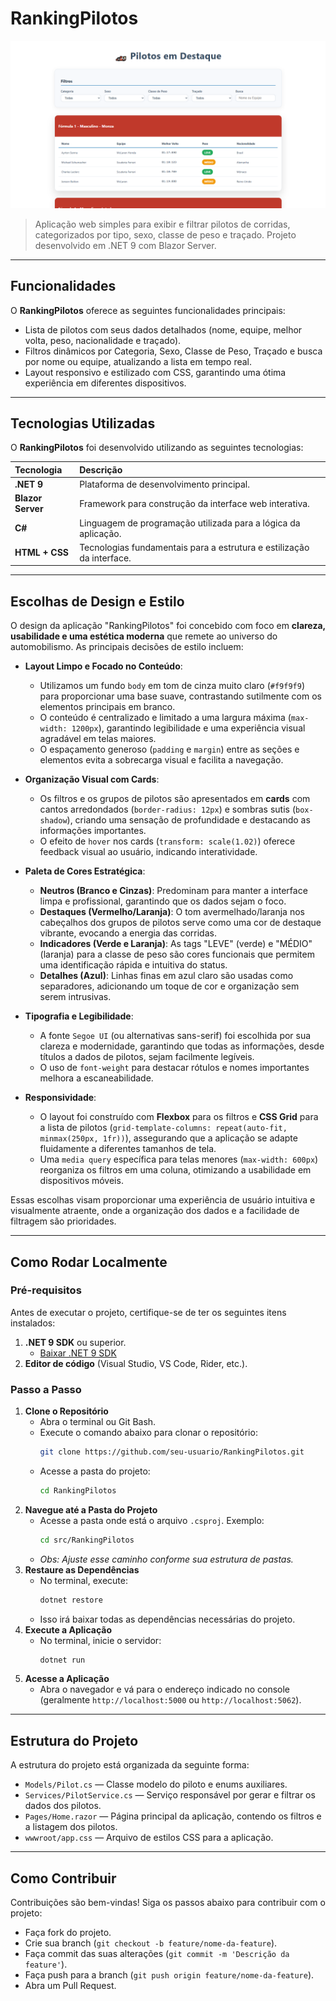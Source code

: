 # **RankingPilotos**

![RankingPilotos UI](RankingPilotos.png)

> Aplicação web simples para exibir e filtrar pilotos de corridas, categorizados por tipo, sexo, classe de peso e traçado. Projeto desenvolvido em .NET 9 com Blazor Server.

---

## **Funcionalidades**

O **RankingPilotos** oferece as seguintes funcionalidades principais:

-   Lista de pilotos com seus dados detalhados (nome, equipe, melhor volta, peso, nacionalidade e traçado).
-   Filtros dinâmicos por Categoria, Sexo, Classe de Peso, Traçado e busca por nome ou equipe, atualizando a lista em tempo real.
-   Layout responsivo e estilizado com CSS, garantindo uma ótima experiência em diferentes dispositivos.

---

## **Tecnologias Utilizadas**

O **RankingPilotos** foi desenvolvido utilizando as seguintes tecnologias:

| Tecnologia | Descrição                                                                 |
| :--------- | :------------------------------------------------------------------------ |
| **.NET 9** | Plataforma de desenvolvimento principal.                                  |
| **Blazor Server** | Framework para construção da interface web interativa.                  |
| **C#**     | Linguagem de programação utilizada para a lógica da aplicação.            |
| **HTML + CSS** | Tecnologias fundamentais para a estrutura e estilização da interface. |

---

## **Escolhas de Design e Estilo**

O design da aplicação "RankingPilotos" foi concebido com foco em **clareza, usabilidade e uma estética moderna** que remete ao universo do automobilismo. As principais decisões de estilo incluem:

*   **Layout Limpo e Focado no Conteúdo**:
    *   Utilizamos um fundo `body` em tom de cinza muito claro (`#f9f9f9`) para proporcionar uma base suave, contrastando sutilmente com os elementos principais em branco.
    *   O conteúdo é centralizado e limitado a uma largura máxima (`max-width: 1200px`), garantindo legibilidade e uma experiência visual agradável em telas maiores.
    *   O espaçamento generoso (`padding` e `margin`) entre as seções e elementos evita a sobrecarga visual e facilita a navegação.

*   **Organização Visual com Cards**:
    *   Os filtros e os grupos de pilotos são apresentados em **cards** com cantos arredondados (`border-radius: 12px`) e sombras sutis (`box-shadow`), criando uma sensação de profundidade e destacando as informações importantes.
    *   O efeito de `hover` nos cards (`transform: scale(1.02)`) oferece feedback visual ao usuário, indicando interatividade.

*   **Paleta de Cores Estratégica**:
    *   **Neutros (Branco e Cinzas)**: Predominam para manter a interface limpa e profissional, garantindo que os dados sejam o foco.
    *   **Destaques (Vermelho/Laranja)**: O tom avermelhado/laranja nos cabeçalhos dos grupos de pilotos serve como uma cor de destaque vibrante, evocando a energia das corridas.
    *   **Indicadores (Verde e Laranja)**: As tags "LEVE" (verde) e "MÉDIO" (laranja) para a classe de peso são cores funcionais que permitem uma identificação rápida e intuitiva do status.
    *   **Detalhes (Azul)**: Linhas finas em azul claro são usadas como separadores, adicionando um toque de cor e organização sem serem intrusivas.

*   **Tipografia e Legibilidade**:
    *   A fonte `Segoe UI` (ou alternativas sans-serif) foi escolhida por sua clareza e modernidade, garantindo que todas as informações, desde títulos a dados de pilotos, sejam facilmente legíveis.
    *   O uso de `font-weight` para destacar rótulos e nomes importantes melhora a escaneabilidade.

*   **Responsividade**:
    *   O layout foi construído com **Flexbox** para os filtros e **CSS Grid** para a lista de pilotos (`grid-template-columns: repeat(auto-fit, minmax(250px, 1fr))`), assegurando que a aplicação se adapte fluidamente a diferentes tamanhos de tela.
    *   Uma `media query` específica para telas menores (`max-width: 600px`) reorganiza os filtros em uma coluna, otimizando a usabilidade em dispositivos móveis.

Essas escolhas visam proporcionar uma experiência de usuário intuitiva e visualmente atraente, onde a organização dos dados e a facilidade de filtragem são prioridades.

---

## **Como Rodar Localmente**

### **Pré-requisitos**

Antes de executar o projeto, certifique-se de ter os seguintes itens instalados:

1.  **.NET 9 SDK** ou superior.
    *   [Baixar .NET 9 SDK](https://dotnet.microsoft.com/en-us/download/dotnet/9.0)
2.  **Editor de código** (Visual Studio, VS Code, Rider, etc.).

### **Passo a Passo**

1.  **Clone o Repositório**
    *   Abra o terminal ou Git Bash.
    *   Execute o comando abaixo para clonar o repositório:
        ```bash
        git clone https://github.com/seu-usuario/RankingPilotos.git
        ```
    *   Acesse a pasta do projeto:
        ```bash
        cd RankingPilotos
        ```
2.  **Navegue até a Pasta do Projeto**
    *   Acesse a pasta onde está o arquivo `.csproj`. Exemplo:
        ```bash
        cd src/RankingPilotos
        ```
    *   *Obs: Ajuste esse caminho conforme sua estrutura de pastas.*
3.  **Restaure as Dependências**
    *   No terminal, execute:
        ```bash
        dotnet restore
        ```
    *   Isso irá baixar todas as dependências necessárias do projeto.
4.  **Execute a Aplicação**
    *   No terminal, inicie o servidor:
        ```bash
        dotnet run
        ```
5.  **Acesse a Aplicação**
    *   Abra o navegador e vá para o endereço indicado no console (geralmente `http://localhost:5000` ou `http://localhost:5062`).

---

## **Estrutura do Projeto**

A estrutura do projeto está organizada da seguinte forma:

-   `Models/Pilot.cs` — Classe modelo do piloto e enums auxiliares.
-   `Services/PilotService.cs` — Serviço responsável por gerar e filtrar os dados dos pilotos.
-   `Pages/Home.razor` — Página principal da aplicação, contendo os filtros e a listagem dos pilotos.
-   `wwwroot/app.css` — Arquivo de estilos CSS para a aplicação.

---

## **Como Contribuir**

Contribuições são bem-vindas! Siga os passos abaixo para contribuir com o projeto:

-   Faça fork do projeto.
-   Crie sua branch (`git checkout -b feature/nome-da-feature`).
-   Faça commit das suas alterações (`git commit -m 'Descrição da feature'`).
-   Faça push para a branch (`git push origin feature/nome-da-feature`).
-   Abra um Pull Request.
